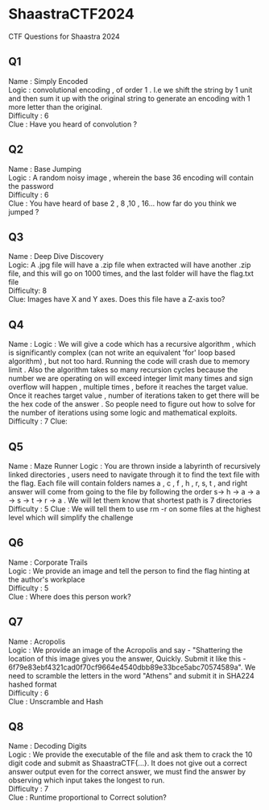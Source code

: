 # ShaastraCTF2024
CTF Questions for Shaastra 2024

## Q1
Name : Simply Encoded <br />
Logic : convolutional encoding , of order 1 . I.e we shift the string by 1 unit and then sum it up with the original string to generate an encoding with 1 more letter than the original. <br />
Difficulty : 6 <br />
Clue : Have you heard of convolution ? <br />


## Q2
Name : Base Jumping <br />
Logic : A random noisy image , wherein the base 36 encoding will contain the password <br />
Difficulty : 6 <br />
Clue : You have heard of base 2 , 8 ,10 , 16... how far do you think we jumped ? <br />


## Q3
Name : Deep Dive Discovery <br />
Logic: A .jpg file will have a .zip file when extracted will have another .zip file, and this will go on 1000 times, and the last folder will have the flag.txt file <br />
Difficulty: 8 <br />
Clue: Images have X and Y axes. Does this file have a Z-axis too? <br />


## Q4
Name : 
Logic :  We will give a code which has a recursive algorithm , which is significantly complex (can not write an equivalent 'for' loop based algorithm) , but not too hard. Running the code will crash due to memory limit . Also the algorithm takes so many recursion cycles because the number we are operating on will exceed integer limit many times and sign overflow will happen  , multiple times , before it reaches the target value. Once it reaches target value , number of iterations taken to get there will be the hex code of the answer . So people need to figure out how to solve for the number of iterations using some logic and mathematical exploits.
Difficulty : 7
Clue: 


## Q5
Name : Maze Runner
Logic : You are thrown inside a labyrinth of recursively linked directories , users need to navigate through it to find the text file with the flag. Each file will contain folders names a , c , f , h , r, s, t , and right answer will come from going to the file by following the order s-> h -> a -> a -> s -> t -> r -> a . We will let them know that shortest path is 7 directories 
Difficulty : 5
Clue : We will tell them to use rm -r on some files at the highest level which will simplify the challenge


## Q6
Name : Corporate Trails <br />
Logic : We provide an image and tell the person to find the flag hinting at the author's workplace <br />
Difficulty : 5 <br />
Clue : Where does this person work? <br />


## Q7
Name : Acropolis <br />
Logic : We provide an image of the Acropolis and say - "Shattering the location of this image gives you the answer, Quickly. Submit it like this - 6f79e83ebf4321cad0f70cf9664e4540dbb89e33bce5abc70574589a". We need to scramble the letters in the word "Athens" and submit it in SHA224 hashed format<br />
Difficulty : 6 <br />
Clue : Unscramble and Hash <br />


## Q8
Name : Decoding Digits <br />
Logic : We provide the executable of the file and ask them to crack the 10 digit code and submit as ShaastraCTF{...}. It does not give out a correct answer output even for the correct answer, we must find the answer by observing which input takes the longest to run. <br />
Difficulty : 7 <br />
Clue : Runtime proportional to Correct solution? <br />
